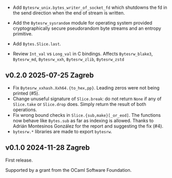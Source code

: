 - Add `Bytesrw_unix.bytes_writer_of_socket_fd` which shutdowns the
  fd in the send direction when the end of stream is written.

- Add the `Bytesrw_sysrandom` module for operating system provided
  cryptographically secure pseudorandom byte streams and an entropy
  primitive.

- Add `Bytes.Slice.last`.

- Review `Int_val` vs `Long_val` in C bindings. Affects
  `Bytesrw_blake3`, `Bytesrw_md`, `Bytesrw_xxh`, `Bytesrw_zlib`,
  `Bytesrw_zstd`

v0.2.0 2025-07-25 Zagreb
------------------------

- Fix `Bytesrw_xxhash.Xxh64.{to_hex,pp}`. Leading zeros
  were not being printed (#5).
- Change unuseful signature of `Slice.break`: do not return 
  `None` if any of `Slice.take` or `Slice.drop` does. Simply
  return the result of both operations.
- Fix wrong bound checks in `Slice.{sub,make}[_or_eod]`. The functions
  now behave like `Bytes.sub` as far as indexing is allowed. Thanks
  to Adrián Montesinos González for the report and suggesting the fix (#4).
- `bytesrw.*` libraries are made to export `bytesrw`.

v0.1.0 2024-11-28 Zagreb
------------------------

First release.

Supported by a grant from the OCaml Software Foundation.
